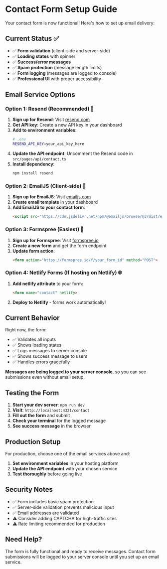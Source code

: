 # Contact Form Setup Guide

Your contact form is now functional! Here's how to set up email delivery:

## Current Status ✅

- ✅ **Form validation** (client-side and server-side)
- ✅ **Loading states** with spinner
- ✅ **Success/error messages**
- ✅ **Spam protection** (message length limits)
- ✅ **Form logging** (messages are logged to console)
- ✅ **Professional UI** with proper accessibility

## Email Service Options

### Option 1: Resend (Recommended) 🚀

1. **Sign up for Resend**: Visit [resend.com](https://resend.com)
2. **Get API key**: Create a new API key in your dashboard
3. **Add to environment variables**:
   ```bash
   # .env
   RESEND_API_KEY=your_api_key_here
   ```
4. **Update the API endpoint**: Uncomment the Resend code in `src/pages/api/contact.ts`
5. **Install dependency**:
   ```bash
   npm install resend
   ```

### Option 2: EmailJS (Client-side) 📧

1. **Sign up for EmailJS**: Visit [emailjs.com](https://emailjs.com)
2. **Create email template** in your dashboard
3. **Add EmailJS to your contact form**:
   ```html
   <script src="https://cdn.jsdelivr.net/npm/@emailjs/browser@3/dist/email.min.js"></script>
   ```

### Option 3: Formspree (Easiest) 📝

1. **Sign up for Formspree**: Visit [formspree.io](https://formspree.io)
2. **Create a new form** and get the form endpoint
3. **Update form action**:
   ```html
   <form action="https://formspree.io/f/your_form_id" method="POST">
   ```

### Option 4: Netlify Forms (If hosting on Netlify) 🌐

1. **Add netlify attribute** to your form:
   ```html
   <form name="contact" netlify>
   ```
2. **Deploy to Netlify** - forms work automatically!

## Current Behavior

Right now, the form:
- ✅ Validates all inputs
- ✅ Shows loading states
- ✅ Logs messages to server console
- ✅ Shows success message to users
- ✅ Handles errors gracefully

**Messages are being logged to your server console**, so you can see submissions even without email setup.

## Testing the Form

1. **Start your dev server**: `npm run dev`
2. **Visit**: `http://localhost:4321/contact`
3. **Fill out the form** and submit
4. **Check your terminal** for the logged message
5. **See success message** in the browser

## Production Setup

For production, choose one of the email services above and:

1. **Set environment variables** in your hosting platform
2. **Update the API endpoint** with your chosen service
3. **Test thoroughly** before going live

## Security Notes

- ✅ Form includes basic spam protection
- ✅ Server-side validation prevents malicious input
- ✅ Email addresses are validated
- ⚠️ Consider adding CAPTCHA for high-traffic sites
- ⚠️ Rate limiting recommended for production

## Need Help?

The form is fully functional and ready to receive messages. Contact form submissions will be logged to your server console until you set up an email service. 